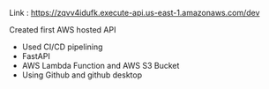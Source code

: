 Link : https://zqvv4idufk.execute-api.us-east-1.amazonaws.com/dev

Created first AWS hosted API
- Used CI/CD pipelining
- FastAPI
- AWS Lambda Function and AWS S3 Bucket
- Using Github and github desktop
